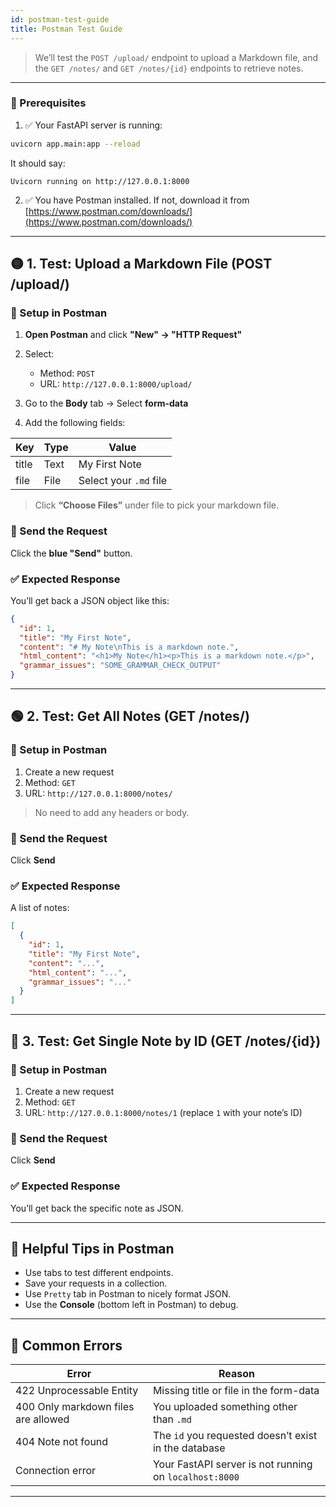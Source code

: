 ```yaml
---
id: postman-test-guide
title: Postman Test Guide
---
```


> We’ll test the `POST /upload/` endpoint to upload a Markdown file, and the `GET /notes/` and `GET /notes/{id}` endpoints to retrieve notes.

---

### 🧱 Prerequisites

1. ✅ Your FastAPI server is running:

```bash
uvicorn app.main:app --reload
```

It should say:

```
Uvicorn running on http://127.0.0.1:8000
```

2. ✅ You have Postman installed. If not, download it from [https://www.postman.com/downloads/](https://www.postman.com/downloads/)

---

## 🟡 1. Test: Upload a Markdown File (POST /upload/)

### 🔧 Setup in Postman

1. **Open Postman** and click **"New" → "HTTP Request"**

2. Select:

   * Method: `POST`
   * URL: `http://127.0.0.1:8000/upload/`

3. Go to the **Body** tab → Select **form-data**

4. Add the following fields:

| Key   | Type | Value                  |
| ----- | ---- | ---------------------- |
| title | Text | My First Note          |
| file  | File | Select your `.md` file |

> Click **“Choose Files”** under file to pick your markdown file.

### 🔄 Send the Request

Click the **blue "Send"** button.

### ✅ Expected Response

You’ll get back a JSON object like this:

```json
{
  "id": 1,
  "title": "My First Note",
  "content": "# My Note\nThis is a markdown note.",
  "html_content": "<h1>My Note</h1><p>This is a markdown note.</p>",
  "grammar_issues": "SOME_GRAMMAR_CHECK_OUTPUT"
}
```

---

## 🟢 2. Test: Get All Notes (GET /notes/)

### 🔧 Setup in Postman

1. Create a new request
2. Method: `GET`
3. URL: `http://127.0.0.1:8000/notes/`

> No need to add any headers or body.

### 🔄 Send the Request

Click **Send**

### ✅ Expected Response

A list of notes:

```json
[
  {
    "id": 1,
    "title": "My First Note",
    "content": "...",
    "html_content": "...",
    "grammar_issues": "..."
  }
]
```

---

## 🔵 3. Test: Get Single Note by ID (GET /notes/{id})

### 🔧 Setup in Postman

1. Create a new request
2. Method: `GET`
3. URL: `http://127.0.0.1:8000/notes/1` (replace `1` with your note’s ID)

### 🔄 Send the Request

Click **Send**

### ✅ Expected Response

You’ll get back the specific note as JSON.

---

## 📌 Helpful Tips in Postman

* Use tabs to test different endpoints.
* Save your requests in a collection.
* Use `Pretty` tab in Postman to nicely format JSON.
* Use the **Console** (bottom left in Postman) to debug.

---

## 🚨 Common Errors

| Error                               | Reason                                                 |
| ----------------------------------- | ------------------------------------------------------ |
| 422 Unprocessable Entity            | Missing title or file in the form-data                 |
| 400 Only markdown files are allowed | You uploaded something other than `.md`                |
| 404 Note not found                  | The `id` you requested doesn’t exist in the database   |
| Connection error                    | Your FastAPI server is not running on `localhost:8000` |

---


